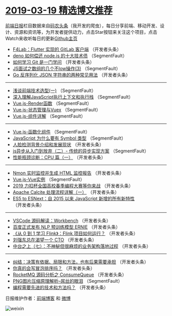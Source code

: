 # [2019-03-19 精选博文推荐](https://toutiao.qdkfweb.cn/date/2019/03/19)

[前端日报](https://qdkfweb.cn/c/news)栏目数据来自[码农头条](https://toutiao.qdkfweb.cn/)（我开发的爬虫），每日分享前端、移动开发、设计、资源和资讯等，为开发者提供动力，点击Star按钮来关注这个项目，点击Watch来收听每日的更新[Github主页](https://github.com/kujian/frontendDaily)
* [F4Lab：Flutter 实现的 GitLab 客户端](https://toutiao.qdkfweb.cn/104171.html) （开发者头条）
* [deno 如何偿还 node.js 的十大技术债](https://toutiao.qdkfweb.cn/104104.html) （SegmentFault）
* [如何学习 Git 是一门学问](https://toutiao.qdkfweb.cn/104128.html) （开发者头条）
* [JS面试之数组的几个不low操作(3)](https://toutiao.qdkfweb.cn/104108.html) （SegmentFault）
* [Go 反序列化 JSON 字符串的两种常见用法](https://toutiao.qdkfweb.cn/104145.html) （开发者头条）

***
* [浅谈前端技术选型(一)](https://toutiao.qdkfweb.cn/104115.html) （SegmentFault）
* [深入理解JavaScript执行上下文和执行栈](https://toutiao.qdkfweb.cn/104107.html) （SegmentFault）
* [Vue.js-Render函数](https://toutiao.qdkfweb.cn/104119.html) （SegmentFault）
* [Vue.js-状态管理与Vuex](https://toutiao.qdkfweb.cn/104109.html) （SegmentFault）
* [Vue.js-组件详解](https://toutiao.qdkfweb.cn/104113.html) （SegmentFault）

***
* [Vue.js-函数化组件](https://toutiao.qdkfweb.cn/104118.html) （SegmentFault）
* [JavaScript 为什么要有 Symbol 类型](https://toutiao.qdkfweb.cn/104120.html) （SegmentFault）
* [人脸检测背景介绍和发展现状](https://toutiao.qdkfweb.cn/104143.html) （开发者头条）
* [js异步从入门到放弃（二）- 传统的异步实现方案](https://toutiao.qdkfweb.cn/104106.html) （SegmentFault）
* [性能瓶颈诊断：CPU 篇（一）](https://toutiao.qdkfweb.cn/104139.html) （开发者头条）

***
* [Nmon 实时监控并生成 HTML 监控报告](https://toutiao.qdkfweb.cn/104130.html) （开发者头条）
* [Vue.js-Vue实例](https://toutiao.qdkfweb.cn/104110.html) （SegmentFault）
* [2019 力扣杯全国高校春季编程大赛等你来战](https://toutiao.qdkfweb.cn/104142.html) （开发者头条）
* [Apache Calcite 处理流程详解（一）](https://toutiao.qdkfweb.cn/104132.html) （开发者头条）
* [ES5 to ESNext：自 2015 以来 JavaScript 新增的所有新特性](https://toutiao.qdkfweb.cn/104133.html) （开发者头条）

***
* [VSCode 源码解读：Workbench](https://toutiao.qdkfweb.cn/104134.html) （开发者头条）
* [百度正式发布 NLP 预训练模型 ERNIE](https://toutiao.qdkfweb.cn/104168.html) （开发者头条）
* [《从 0 到 1 学习 Flink》：Flink 项目如何运行？](https://toutiao.qdkfweb.cn/104135.html) （开发者头条）
* [刘强东总在渴望一个 CTO](https://toutiao.qdkfweb.cn/104125.html) （开发者头条）
* [中台之上（七）：不神秘但很麻烦的业务架构落地过程](https://toutiao.qdkfweb.cn/104136.html) （开发者头条）

***
* [纠结：决策有依据、局限和方法，也有后果需要承担](https://toutiao.qdkfweb.cn/104149.html) （开发者头条）
* [你真的会写冒泡排序吗？](https://toutiao.qdkfweb.cn/104126.html) （开发者头条）
* [RocketMQ 源码分析之 ConsumeQueue](https://toutiao.qdkfweb.cn/104174.html) （开发者头条）
* [PNG图片压缩原理解析&#8211;屌丝的眼泪](https://toutiao.qdkfweb.cn/104105.html) （SegmentFault）
* [编程需要先进的技术和方法吗？](https://toutiao.qdkfweb.cn/104137.html) （开发者头条）

日报维护作者：[前端博客](https://qdkfweb.cn/) 和 [微博](https://qdkfweb.cn/go/weibo)

![weixin](https://user-images.githubusercontent.com/3055447/38468989-651132ac-3b80-11e8-8e6b-15122322a9d7.png)